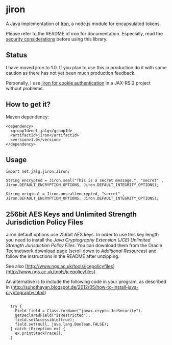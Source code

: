 jiron
=====

A Java implementation of [Iron](https://github.com/hueniverse/iron), a node.js module for encapsulated tokens. 

Please refer to the README of iron for documentation. Especially, read the [security considerations](https://github.com/hueniverse/iron#security-considerations)
before using this library.

Status
------

I have moved jiron to 1.0. If you plan
to use this in production do it with some caution as there has not yet been much production
feedback.

Personally, I use [jiron for cookie authentication](https://github.com/algermissen/iron-cookie)
 in a JAX-RS 2 project without problems.


How to get it?
--------------

Maven dependency:


    <dependency>
      <groupId>net.jalg</groupId>
      <artifactId>jiron</artifactId>
      <version>1.0</version>
    </dependency>



Usage
-----


    import net.jalg.jiron.Jiron;

    String encrypted = Jiron.seal("This is a secret message.", "secret" , Jiron.DEFAULT_ENCRYPTION_OPTIONS, Jiron.DEFAULT_INTEGRITY_OPTIONS);

    String original = Jiron.unseal(encrypted, "secret" , Jiron.DEFAULT_ENCRYPTION_OPTIONS, Jiron.DEFAULT_INTEGRITY_OPTIONS);

256bit AES Keys and Unlimited Strength Jurisdiction Policy Files
----------------------------------------------------------------
Jiron default options use 256bit AES keys. In order to use this key length you need to install the
_Java Cryptography Extension (JCE) Unlimited Strength Jurisdiction Policy Files_. You can download
them from the Oracle Technetwork
[download page](http://stackoverflow.com/questions/6481627/java-security-illegal-key-size-or-default-parameters/6481658#6481658)
 (scroll down to _Additional Resources_) and follow the instructions in the README after unzipping.

See also [http://www.ngs.ac.uk/tools/jcepolicyfiles](http://www.ngs.ac.uk/tools/jcepolicyfiles).

An alternative is to include the following code in your program, as described in (http://suhothayan.blogspot.de/2012/05/how-to-install-java-cryptography.html)

~~~

  try { 
    Field field = Class.forName("javax.crypto.JceSecurity").
    getDeclaredField("isRestricted");
    field.setAccessible(true);
    field.set(null, java.lang.Boolean.FALSE); 
  } catch (Exception ex) {
    ex.printStackTrace();
  }

~~~



